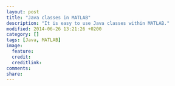 ```yaml
---
layout: post
title: "Java classes in MATLAB"
description: "It is easy to use Java classes within MATLAB."
modified: 2014-06-26 13:21:26 +0200
category: []
tags: [Java, MATLAB]
image:
  feature: 
  credit: 
  creditlink: 
comments: 
share: 
---
```

